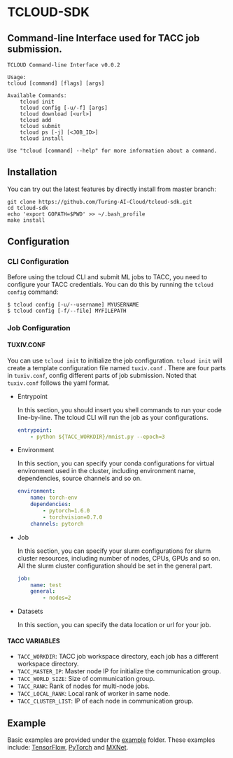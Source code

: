 # TCLOUD-SDK
## Command-line Interface used for TACC job submission.
```
TCLOUD Command-line Interface v0.0.2

Usage:
tcloud [command] [flags] [args]

Available Commands:
    tcloud init
    tcloud config [-u/-f] [args]
    tcloud download [<url>]
    tcloud add
    tcloud submit
    tcloud ps [-j] [<JOB_ID>]
    tcloud install

Use "tcloud [command] --help" for more information about a command.
```

## Installation
You can try out the latest features by directly install from master branch:

```
git clone https://github.com/Turing-AI-Cloud/tcloud-sdk.git
cd tcloud-sdk
echo 'export GOPATH=$PWD' >> ~/.bash_profile
make install
```

## Configuration
### CLI Configuration
Before using the tcloud CLI and submit ML jobs to TACC, you need to configure your TACC credentials. You can do this by running the `tcloud config` command:
```
$ tcloud config [-u/--username] MYUSERNAME
$ tcloud config [-f/--file] MYFILEPATH
```

### Job Configuration
#### TUXIV.CONF

You can use `tcloud init` to initialize the job configuration. `tcloud init` will create a template configuration file named `tuxiv.conf` . There are four parts in `tuxiv.conf`, config different parts of job submission. Noted that `tuxiv.conf` follows the yaml format.

+ Entrypoint

  In this section, you should insert you shell commands to run your code line-by-line. The tcloud CLI will run the job as your configurations.

  ~~~yaml
  entrypoint:
      - python ${TACC_WORKDIR}/mnist.py --epoch=3
  ~~~

+ Environment

  In this section, you can specify your conda configurations for virtual environment used in the cluster, including environment name, dependencies, source channels and so on.

  ~~~yaml
  environment:
      name: torch-env
      dependencies:
          - pytorch=1.6.0
          - torchvision=0.7.0
      channels: pytorch
  ~~~

+ Job

  In this section, you can specify your slurm configurations for slurm cluster resources, including number of nodes, CPUs, GPUs and so on. All the slurm cluster configuration should be set in the general part.

  ~~~yaml
  job:
      name: test
      general:
          - nodes=2
  ~~~

+ Datasets

  In this section, you can specify the data location or url for your job.

#### TACC VARIABLES

+ `TACC_WORKDIR`: TACC job workspace directory, each job has a different workspace directory.
+ `TACC_MASTER_IP`: Master node IP for initialize the communication group.
+ `TACC_WORLD_SIZE`: Size of communication group.
+ `TACC_RANK`: Rank of nodes for multi-node jobs.
+ `TACC_LOCAL_RANK`: Local rank of worker in same node.
+ `TACC_CLUSTER_LIST`: IP of each node in communication group.

## Example

Basic examples are provided under the [example](example) folder. These examples include: [TensorFlow](example/TensorFlow), [PyTorch](example/PyTorch) and [MXNet](example/MXNet).

